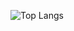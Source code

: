 ![Top Langs](https://github-readme-stats.vercel.app/api/top-langs/?username=SneakyShrike)

<!---
SneakyShrike/SneakyShrike is a ✨ special ✨ repository because its `README.md` (this file) appears on your GitHub profile.
You can click the Preview link to take a look at your changes.
--->
